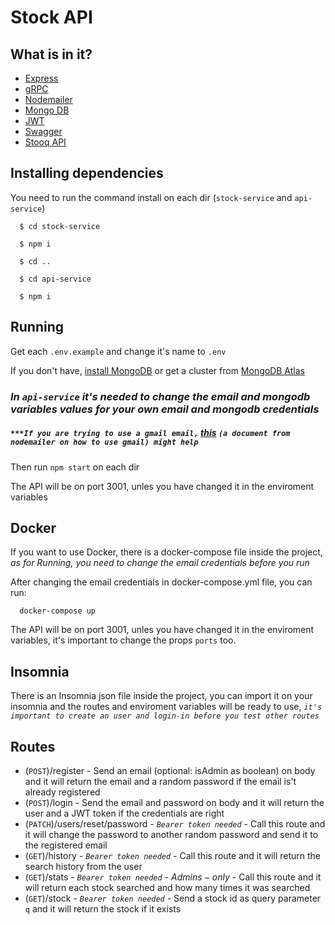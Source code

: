 # Stock API

## What is in it?

- [Express](https://expressjs.com/)
- [gRPC](https://grpc.io/)
- [Nodemailer](https://nodemailer.com/about/)
- [Mongo DB](https://www.mongodb.com/)
- [JWT](https://jwt.io/)
- [Swagger](https://swagger.io/)
- [Stooq API](https://stooq.com/t/)

## Installing dependencies

You need to run the command install on each dir (`stock-service` and `api-service`)

```
  $ cd stock-service

  $ npm i

  $ cd ..

  $ cd api-service

  $ npm i
```

## Running

Get each `.env.example` and change it's name to `.env`

If you don't have, [install MongoDB](https://docs.mongodb.com/manual/installation/) or get a cluster
from [MongoDB Atlas](https://www.mongodb.com/atlas)

### _In `api-service` it's needed to change the email and mongodb variables values for your own email and mongodb credentials_

##### `***If you are trying to use a gmail email,` [$this$](https://nodemailer.com/usage/using-gmail/) `(a document from nodemailer on how to use gmail) might help`

Then run `npm start` on each dir

The API will be on port 3001, unles you have changed it in the enviroment variables

## Docker

If you want to use Docker, there is a docker-compose file inside the project, _as for Running, you
need to change the email credentials before you run_

After changing the email credentials in docker-compose.yml file, you can run:

```
  docker-compose up
```

The API will be on port 3001, unles you have changed it in the enviroment variables, it's important
to change the props `ports` too.

## Insomnia

There is an Insomnia json file inside the project, you can import it on your insomnia and the routes
and enviroment variables will be ready to use,
_`it's important to create an user and login-in before you test other routes`_

## Routes

- (`POST`)/register - Send an email (optional: isAdmin as boolean) on body and it will return the
  email and a random password if the email is't already registered
- (`POST`)/login - Send the email and password on body and it will return the user and a JWT token
  if the credentials are right
- (`PATCH`)/users/reset/password - _`Bearer token needed`_ - Call this route and it will change the
  password to another random password and send it to the registered email
- (`GET`)/history - _`Bearer token needed`_ - Call this route and it will return the search history
  from the user
- (`GET`)/stats - _`Bearer token needed`_ - $Admins-only$ - Call this route and it will return each
  stock searched and how many times it was searched
- (`GET`)/stock - _`Bearer token needed`_ - Send a stock id as query parameter `q` and it will
  return the stock if it exists
